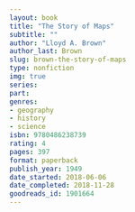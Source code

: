 ```yaml
---
layout: book
title: "The Story of Maps"
subtitle: ""
author: "Lloyd A. Brown"
author_last: Brown
slug: brown-the-story-of-maps
type: nonfiction
img: true
series: 
part: 
genres:
- geography
- history
- science
isbn: 9780486238739
rating: 4
pages: 397
format: paperback
publish_year: 1949
date_started: 2018-06-06
date_completed: 2018-11-28
goodreads_id: 1901664
---
```

